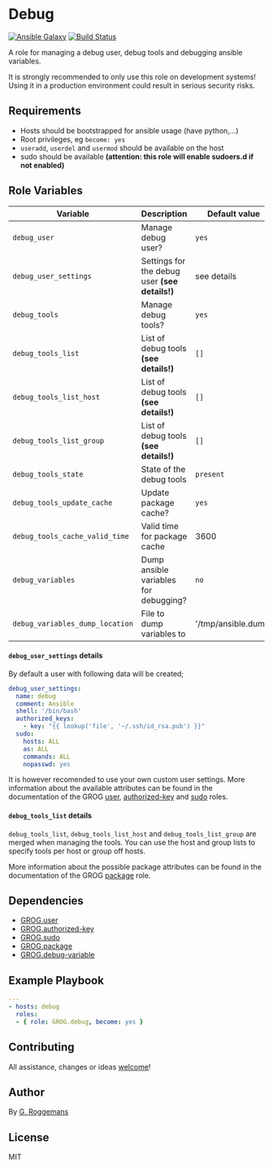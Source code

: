 # Debug

[![Ansible Galaxy][galaxy_image]][galaxy_link]
[![Build Status][travis_image]][travis_link]

A role for managing a debug user, debug tools and debugging ansible variables.

It is strongly recommended to only use this role on development systems! Using
it in a production environment could result in serious security risks.

## Requirements

- Hosts should be bootstrapped for ansible usage (have python,...)
- Root privileges, eg `become: yes`
- `useradd`, `userdel` and `usermod` should be available on the host
- sudo should be available **(attention: this role will enable sudoers.d if not
  enabled)**

## Role Variables

| Variable | Description | Default value |
|----------|-------------|---------------|
| `debug_user` | Manage debug user? | `yes` |
| `debug_user_settings` | Settings for the debug user **(see details!)** | see details |
| `debug_tools` | Manage debug tools? | `yes` |
| `debug_tools_list` | List of debug tools **(see details!)** | `[]` |
| `debug_tools_list_host` | List of debug tools **(see details!)** | `[]` |
| `debug_tools_list_group` | List of debug tools **(see details!)** | `[]` |
| `debug_tools_state` | State of the debug tools | `present` |
| `debug_tools_update_cache` | Update package cache? | `yes` |
| `debug_tools_cache_valid_time` | Valid time for package cache | 3600 |
| `debug_variables` | Dump ansible variables for debugging? | `no` |
| `debug_variables_dump_location` | File to dump variables to | '/tmp/ansible.dump' |

#### `debug_user_settings` details

By default a user with following data will be created;

```yaml
debug_user_settings:
  name: debug
  comment: Ansible
  shell: '/bin/bash'
  authorized_keys:
    - key: "{{ lookup('file', '~/.ssh/id_rsa.pub') }}"
  sudo:
    hosts: ALL
    as: ALL
    commands: ALL
    nopasswd: yes
```

It is however recomended to use your own custom user settings. More information
about the available attributes can be found in the documentation of the GROG
[user][grog.user], [authorized-key][grog.authorized-key] and [sudo][grog.sudo]
roles.

#### `debug_tools_list` details

`debug_tools_list`, `debug_tools_list_host` and `debug_tools_list_group` are
merged when managing the tools. You can use the host and group lists to specify
tools per host or group off hosts.

More information about the possible package attributes can be found in the
documentation of the GROG [package][grog.package] role.

## Dependencies

- [GROG.user][grog.user]
- [GROG.authorized-key][grog.authorized-key]
- [GROG.sudo][grog.sudo]
- [GROG.package][grog.package]
- [GROG.debug-variable][grog.debug-variable]

## Example Playbook

```yaml
---
- hosts: debug
  roles:
  - { role: GROG.debug, become: yes }
```

## Contributing
All assistance, changes or ideas [welcome][issues]!

## Author
By [G. Roggemans][groggemans]

## License
MIT

[galaxy_image]:         https://img.shields.io/badge/galaxy-GROG.debug-660198.svg?style=flat
[galaxy_link]:          https://galaxy.ansible.com/GROG/debug
[travis_image]:         https://travis-ci.org/GROG/ansible-role-debug.svg?branch=master
[travis_link]:          https://travis-ci.org/GROG/ansible-role-debug

[grog.user]:            https://galaxy.ansible.com/GROG/user
[grog.authorized-key]:  https://galaxy.ansible.com/GROG/authorized-key
[grog.sudo]:            https://galaxy.ansible.com/GROG/sudo
[grog.package]:         https://galaxy.ansible.com/GROG/package
[grog.debug-variable]:  https://galaxy.ansible.com/GROG/debug-variable

[issues]:               https://github.com/GROG/ansible-role-debug/issues
[groggemans]:           https://github.com/groggemans
